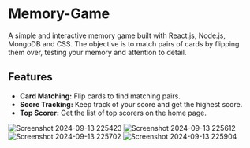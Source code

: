 # Memory-Game

A simple and interactive memory game built with React.js, Node.js, MongoDB and CSS. The objective is to match pairs of cards by flipping them over, testing your memory and attention to detail.

## Features

- **Card Matching:** Flip cards to find matching pairs.
- **Score Tracking:** Keep track of your score and get the highest score.
- **Top Scorer:** Get the list of top scorers on the home page.

![Screenshot 2024-09-13 225423](https://github.com/user-attachments/assets/af173006-0bb7-4277-8c6d-d5846d144ec0)
![Screenshot 2024-09-13 225612](https://github.com/user-attachments/assets/915fdf9b-cb09-4bbf-b30b-69c1b75a44b7)
![Screenshot 2024-09-13 225702](https://github.com/user-attachments/assets/b1373485-057f-4cbb-acdb-017daa34d1df)
![Screenshot 2024-09-13 225904](https://github.com/user-attachments/assets/725f95ce-536a-4843-896e-915fc01c93bc)
